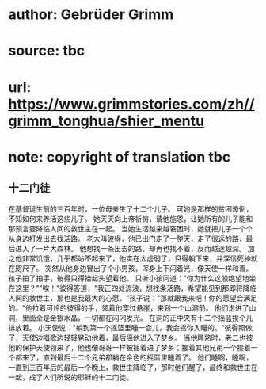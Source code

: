 # author: Gebrüder Grimm
# source: tbc
# url: https://www.grimmstories.com/zh//grimm_tonghua/shier_mentu
# note: copyright of translation tbc

## 十二门徒 

在基督诞生前的三百年时，一位母亲生了十二个儿子。
可她是那样的贫困潦倒，不知如何来养活这些儿子。
她天天向上帝祈祷，请他施恩，让她所有的儿子能和那预言要降临人间的救世主在一起。
当她生活越来越窘困时，她就把儿子一个个从身边打发出去找活路。
老大叫彼得，他已出门走了一整天，走了很远的路，最后进入了一片大森林。
他想找一条出去的路，却再也找不着，反而越迷越深。
加之他非常饥饿，几乎都站不起来了，他实在太虚弱了，只得躺下来，并深信死神就在咫尺了。
突然从他身边冒出了个小男孩，浑身上下闪着光，像天使一样和善。
孩子拍了拍手，彼得只得抬起头望着他。
只听小孩问道："你为什么这般绝望地坐在这里？""唉！"彼得答道，"我正四处流浪，想找条活路，希望能见到那即将降临人间的救世主，那也是我最大的心愿。"孩子说："那就跟我来吧！你的愿望会满足的。"他拉着可怜的彼得的手，领着他穿过悬崖，来到一个山洞前。
他们走进了山洞，里面全是金银水晶，一切都在闪闪发光。
在洞的正中央有十二个摇蓝挨个儿排放着。
小天使说："躺到第一个摇篮里睡一会儿，我会摇你入睡的。"彼得照做了，天使边唱歌边轻轻晃动他着，最后摇他进入了梦乡。
当他睡熟时，老二也被他的保护天使领来了，他也像哥哥一样被摇着进了梦乡；接着其他兄弟一个接着一个都来了，直到最后十二个兄弟都躺在金色的摇篮里睡着了。
他们睡啊，睡啊，一直到三百年后的最后一个晚上，救世主降临了，那时他们醒了，最终和救世主在一起，成了人们所说的耶稣的十二门徒。
